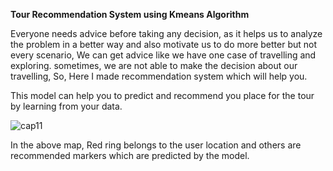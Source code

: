 **Tour Recommendation System using Kmeans Algorithm**

Everyone needs advice before taking any decision, as it helps us to analyze the problem in a better way and also motivate us to do more better but not every scenario, We can get advice like we have one case of travelling and exploring. sometimes, we are not able to make the decision about our travelling, So, Here I made recommendation system which will help you.

This model can help you to predict and recommend you place for the tour by learning from your data.

![cap11](https://user-images.githubusercontent.com/39022530/78400991-63dc6380-7615-11ea-9c22-b5a0b90c8b15.PNG)

In the above map, Red ring belongs to the user location and others are recommended markers which are predicted by the model.
